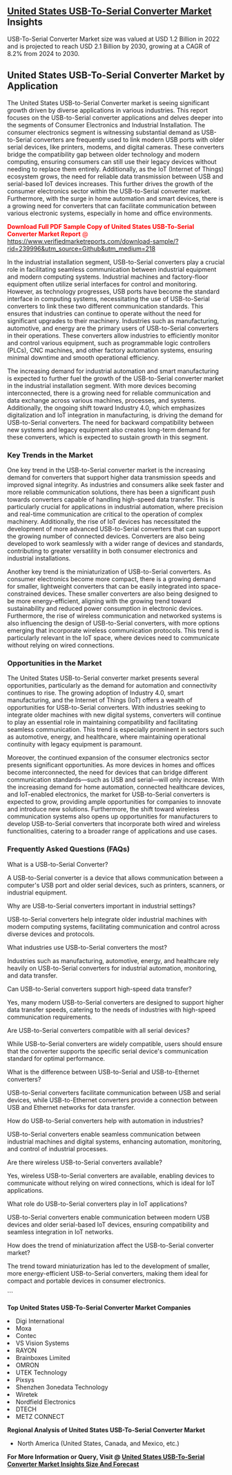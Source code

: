 <h2><a href="https://www.verifiedmarketreports.com/download-sample/?rid=239996&amp;utm_source=Github&amp;utm_medium=218" target="_blank">United States USB-To-Serial Converter Market</a> Insights</h2><p>USB-To-Serial Converter Market size was valued at USD 1.2 Billion in 2022 and is projected to reach USD 2.1 Billion by 2030, growing at a CAGR of 8.2% from 2024 to 2030.</p><p> <h2>United States USB-To-Serial Converter Market by Application</h2> <p>The United States USB-to-Serial Converter market is seeing significant growth driven by diverse applications in various industries. This report focuses on the USB-to-Serial converter applications and delves deeper into the segments of Consumer Electronics and Industrial Installation. The consumer electronics segment is witnessing substantial demand as USB-to-Serial converters are frequently used to link modern USB ports with older serial devices, like printers, modems, and digital cameras. These converters bridge the compatibility gap between older technology and modern computing, ensuring consumers can still use their legacy devices without needing to replace them entirely. Additionally, as the IoT (Internet of Things) ecosystem grows, the need for reliable data transmission between USB and serial-based IoT devices increases. This further drives the growth of the consumer electronics sector within the USB-to-Serial converter market. Furthermore, with the surge in home automation and smart devices, there is a growing need for converters that can facilitate communication between various electronic systems, especially in home and office environments.</p> <p><p><span class=""><span style="color: #ff0000;"><strong>Download Full PDF Sample Copy of United States USB-To-Serial Converter Market Report</strong> @ </span><a href="https://www.verifiedmarketreports.com/download-sample/?rid=239996&amp;utm_source=Github&amp;utm_medium=218" target="_blank">https://www.verifiedmarketreports.com/download-sample/?rid=239996&amp;utm_source=Github&amp;utm_medium=218</a></span></p></p> <p>In the industrial installation segment, USB-to-Serial converters play a crucial role in facilitating seamless communication between industrial equipment and modern computing systems. Industrial machines and factory-floor equipment often utilize serial interfaces for control and monitoring. However, as technology progresses, USB ports have become the standard interface in computing systems, necessitating the use of USB-to-Serial converters to link these two different communication standards. This ensures that industries can continue to operate without the need for significant upgrades to their machinery. Industries such as manufacturing, automotive, and energy are the primary users of USB-to-Serial converters in their operations. These converters allow industries to efficiently monitor and control various equipment, such as programmable logic controllers (PLCs), CNC machines, and other factory automation systems, ensuring minimal downtime and smooth operational efficiency.</p> <p>The increasing demand for industrial automation and smart manufacturing is expected to further fuel the growth of the USB-to-Serial converter market in the industrial installation segment. With more devices becoming interconnected, there is a growing need for reliable communication and data exchange across various machines, processes, and systems. Additionally, the ongoing shift toward Industry 4.0, which emphasizes digitalization and IoT integration in manufacturing, is driving the demand for USB-to-Serial converters. The need for backward compatibility between new systems and legacy equipment also creates long-term demand for these converters, which is expected to sustain growth in this segment.</p> <h3>Key Trends in the Market</h3> <p>One key trend in the USB-to-Serial converter market is the increasing demand for converters that support higher data transmission speeds and improved signal integrity. As industries and consumers alike seek faster and more reliable communication solutions, there has been a significant push towards converters capable of handling high-speed data transfer. This is particularly crucial for applications in industrial automation, where precision and real-time communication are critical to the operation of complex machinery. Additionally, the rise of IoT devices has necessitated the development of more advanced USB-to-Serial converters that can support the growing number of connected devices. Converters are also being developed to work seamlessly with a wider range of devices and standards, contributing to greater versatility in both consumer electronics and industrial installations.</p> <p>Another key trend is the miniaturization of USB-to-Serial converters. As consumer electronics become more compact, there is a growing demand for smaller, lightweight converters that can be easily integrated into space-constrained devices. These smaller converters are also being designed to be more energy-efficient, aligning with the growing trend toward sustainability and reduced power consumption in electronic devices. Furthermore, the rise of wireless communication and networked systems is also influencing the design of USB-to-Serial converters, with more options emerging that incorporate wireless communication protocols. This trend is particularly relevant in the IoT space, where devices need to communicate without relying on wired connections.</p> <h3>Opportunities in the Market</h3> <p>The United States USB-to-Serial converter market presents several opportunities, particularly as the demand for automation and connectivity continues to rise. The growing adoption of Industry 4.0, smart manufacturing, and the Internet of Things (IoT) offers a wealth of opportunities for USB-to-Serial converters. With industries seeking to integrate older machines with new digital systems, converters will continue to play an essential role in maintaining compatibility and facilitating seamless communication. This trend is especially prominent in sectors such as automotive, energy, and healthcare, where maintaining operational continuity with legacy equipment is paramount.</p> <p>Moreover, the continued expansion of the consumer electronics sector presents significant opportunities. As more devices in homes and offices become interconnected, the need for devices that can bridge different communication standards—such as USB and serial—will only increase. With the increasing demand for home automation, connected healthcare devices, and IoT-enabled electronics, the market for USB-to-Serial converters is expected to grow, providing ample opportunities for companies to innovate and introduce new solutions. Furthermore, the shift toward wireless communication systems also opens up opportunities for manufacturers to develop USB-to-Serial converters that incorporate both wired and wireless functionalities, catering to a broader range of applications and use cases.</p> <h3>Frequently Asked Questions (FAQs)</h3> <p>What is a USB-to-Serial Converter?</p> <p>A USB-to-Serial converter is a device that allows communication between a computer's USB port and older serial devices, such as printers, scanners, or industrial equipment.</p> <p>Why are USB-to-Serial converters important in industrial settings?</p> <p>USB-to-Serial converters help integrate older industrial machines with modern computing systems, facilitating communication and control across diverse devices and protocols.</p> <p>What industries use USB-to-Serial converters the most?</p> <p>Industries such as manufacturing, automotive, energy, and healthcare rely heavily on USB-to-Serial converters for industrial automation, monitoring, and data transfer.</p> <p>Can USB-to-Serial converters support high-speed data transfer?</p> <p>Yes, many modern USB-to-Serial converters are designed to support higher data transfer speeds, catering to the needs of industries with high-speed communication requirements.</p> <p>Are USB-to-Serial converters compatible with all serial devices?</p> <p>While USB-to-Serial converters are widely compatible, users should ensure that the converter supports the specific serial device's communication standard for optimal performance.</p> <p>What is the difference between USB-to-Serial and USB-to-Ethernet converters?</p> <p>USB-to-Serial converters facilitate communication between USB and serial devices, while USB-to-Ethernet converters provide a connection between USB and Ethernet networks for data transfer.</p> <p>How do USB-to-Serial converters help with automation in industries?</p> <p>USB-to-Serial converters enable seamless communication between industrial machines and digital systems, enhancing automation, monitoring, and control of industrial processes.</p> <p>Are there wireless USB-to-Serial converters available?</p> <p>Yes, wireless USB-to-Serial converters are available, enabling devices to communicate without relying on wired connections, which is ideal for IoT applications.</p> <p>What role do USB-to-Serial converters play in IoT applications?</p> <p>USB-to-Serial converters enable communication between modern USB devices and older serial-based IoT devices, ensuring compatibility and seamless integration in IoT networks.</p> <p>How does the trend of miniaturization affect the USB-to-Serial converter market?</p> <p>The trend toward miniaturization has led to the development of smaller, more energy-efficient USB-to-Serial converters, making them ideal for compact and portable devices in consumer electronics.</p> ```</p><p><strong>Top United States USB-To-Serial Converter Market Companies</strong></p><div data-test-id=""><p><li>Digi International</li><li> Moxa</li><li> Contec</li><li> VS Vision Systems</li><li> RAYON</li><li> Brainboxes Limited</li><li> OMRON</li><li> UTEK Technology</li><li> Pixsys</li><li> Shenzhen 3onedata Technology</li><li> Wiretek</li><li> Nordfield Electronics</li><li> DTECH</li><li> METZ CONNECT</li></p><div><strong>Regional Analysis of&nbsp;United States USB-To-Serial Converter Market</strong></div><ul><li dir="ltr"><p dir="ltr">North America&nbsp;(United States, Canada, and Mexico, etc.)</p></li></ul><p><strong>For More Information or Query, Visit @&nbsp;</strong><strong><a href="https://www.verifiedmarketreports.com/product/usb-to-serial-converter-market/?utm_source=Github&amp;utm_medium=218" target="_blank">United States USB-To-Serial Converter Market Insights Size And Forecast</a></strong></p></div>
